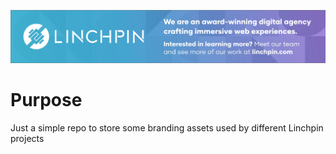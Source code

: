 ![Linchpin](https://github.com/linchpin/brand-assets/blob/master/github-banner@2x.jpg)

# Purpose
Just a simple repo to store some branding assets used by different Linchpin projects
